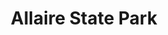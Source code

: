 ---
title: Allaire State Park
location: Wall Township, NJ
description: Allaire State Park - Kait & Jimmy's Wedding Trailer
link: https://player.vimeo.com/video/166378192?color=26a69a&title=0&byline=0&portrait=0
---